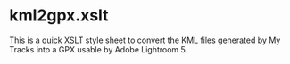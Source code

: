 # kml2gpx.xslt

This is a quick XSLT style sheet to convert the KML files generated by My Tracks into a GPX usable by Adobe Lightroom 5.